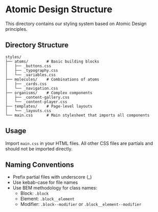 # Atomic Design Structure

This directory contains our styling system based on Atomic Design principles.

## Directory Structure

```
styles/
├── atoms/        # Basic building blocks
│   ├── _buttons.css
│   ├── _typography.css
│   └── _variables.css
├── molecules/    # Combinations of atoms
│   ├── _cards.css
│   └── _navigation.css
├── organisms/    # Complex components
│   ├── _content-gallery.css
│   └── _content-player.css
├── templates/    # Page-level layouts
│   └── _layouts.css
└── main.css      # Main stylesheet that imports all components
```

## Usage

Import `main.css` in your HTML files. All other CSS files are partials and should not be imported directly.

## Naming Conventions

- Prefix partial files with underscore (_)
- Use kebab-case for file names
- Use BEM methodology for class names:
  - Block: `.block`
  - Element: `.block__element`
  - Modifier: `.block--modifier` or `.block__element--modifier`
